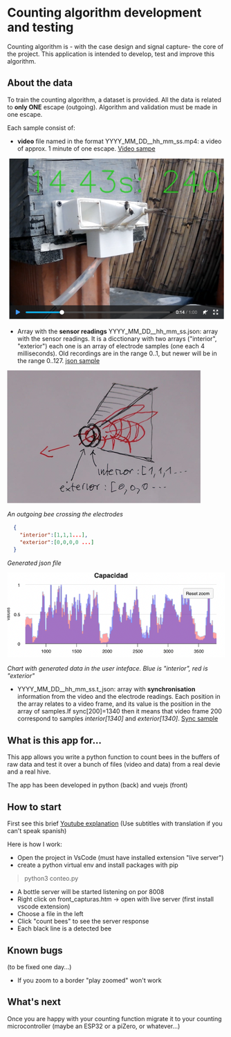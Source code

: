# Counting algorithm development and testing

Counting algorithm is - with the case design and signal capture- the core of the project. This application is intended to develop,
test and improve this algorithm.

## About the data

To train the counting algorithm, a dataset is provided. All the data is related to **only ONE** escape (outgoing). Algorithm and validation must be made in one escape.

Each sample consist of: 

* **video** file named in the format YYYY_MM_DD__hh_mm_ss.mp4: a video of approx. 1 minute of one escape. [Video sampe](http://puturrudefua.es/splendid/capturas/2023_09_30__09_59_28.mp4)

![alt text](./images/video.png)

* Array with the **sensor readings** YYYY_MM_DD__hh_mm_ss.json: array with the sensor readings. It is a dicctionary with two arrays ("interior", "exterior") each one is an array of electrode samples (one each 4 milliseconds). Old recordings are in the range 0..1, but newer will be in the range 0..127. [json sample](http://puturrudefua.es/splendid/capturas/2023_09_30__09_59_28.json)
  
![alt text](./images/esqema.png)

*An outgoing bee crossing the electrodes*

```json
  {
    "interior":[1,1,1...],
    "exterior":[0,0,0,0 ...]
  }
```

*Generated json file*

![alt text](./images/chart.png)
  
*Chart with generated data in the user inteface. Blue is "interior", red is "exterior"*


* YYYY_MM_DD__hh_mm_ss.t_json: array with **synchronisation** information from the video and the electrode readings. Each position in the array relates to a video frame, and its value is the position in the array of samples.If sync[200]=1340 then it means that video frame 200 correspond to samples *interior[1340]* and *exterior[1340]*. 
[Sync sample](http://puturrudefua.es/splendid/capturas/2023_09_30__09_59_28.t_json)


## What is this app for...

This app allows you write a python function to count bees in the buffers of raw data and test it over a bunch of files (video and data) from a real devie and a real hive.

The app has been developed in python (back) and vuejs (front)

## How to start

First see this brief [Youtube explanation](https://www.youtube.com/watch?v=Pkqkp8idgXs) (Use subtitles with translation if you can't speak spanish)

Here is how I work:

* Open the project in VsCode (must have installed extension "live server")
* create a python virtual env and install packages with pip

> python3 conteo.py 

* A bottle server will be started listening on por 8008
* Right click on front_capturas.htm -> open with live server (first install vscode extension)
* Choose a file in the left
* Click "count bees" to see the server response
* Each black line is a detected bee

## Known bugs

(to be fixed one day...)

* If you zoom to a border "play zoomed" won't work
  
## What's next

Once you are happy with your counting function migrate it to your counting microcontroller (maybe an ESP32 or a piZero, or whatever...)
